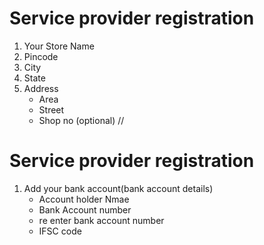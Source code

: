 # Service provider registration 
1. Your Store Name
2. Pincode
3. City
4. State
5. Address
    * Area
    * Street
    * Shop no (optional)
//
# Service provider registration 
1. Add your bank account(bank account details)
    * Account holder Nmae
    * Bank Account number
    * re enter bank account number
    * IFSC code
